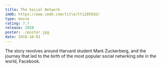 ```yaml
---
title: The Social Network
imdb: https://www.imdb.com/title/tt1285016/
type: movie
rating: 7.7
release: 2010
poster: ./poster.jpg
date: 2010-10-01
---
```

The story revolves around Harvard student Mark Zuckerberg, and the journey that led to the birth of the most popular social netwrking site in the world, Facebook.

